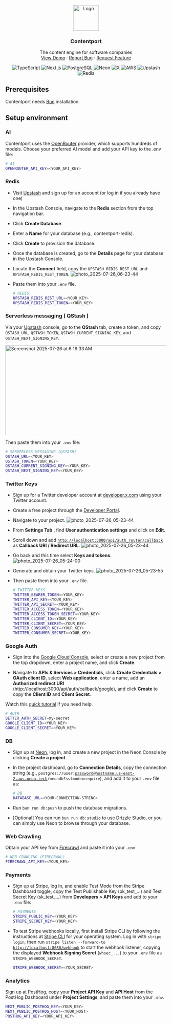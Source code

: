 <div id="top"></div>

<!-- PROJECT LOGO -->
<br />
<div align="center">
  <a href="https://www.contentport.io/">
    <img src="./public/favicon.ico" alt="Logo" width="80" height="80">
  </a>

<h3 align="center">Contentport</h3>

  <p align="center">
    The content engine for software companies
    <br />
    <a href="https://www.contentport.io/">View Demo</a>
    ·
    <a href="https://github.com/joschan21/contentport/issues">Report Bug</a>
    ·
    <a href="https://github.com/joschan21/contentport/issues">Request Feature</a>
  </p>

![TypeScript](https://img.shields.io/badge/typescript-%23007ACC.svg?style=for-the-badge&logo=typescript&logoColor=white)
![Next.js](https://img.shields.io/badge/Next.js-%23000000.svg?style=for-the-badge&logo=next.js&logoColor=white)
![PostgreSQL](https://img.shields.io/badge/PostgreSQL-%23336791.svg?style=for-the-badge&logo=postgresql&logoColor=white)
![Neon](https://img.shields.io/badge/Neon-%2300FF00.svg?style=for-the-badge&logo=neon&logoColor=black)
![X](https://img.shields.io/badge/X-%23000000.svg?style=for-the-badge&logo=x&logoColor=white)
![AWS](https://img.shields.io/badge/AWS-%23FF9900.svg?style=for-the-badge&logo=amazon-aws&logoColor=white)
![Upstash](https://img.shields.io/badge/Upstash-%236F00FF.svg?style=for-the-badge&logo=upstash&logoColor=white)
![Redis](https://img.shields.io/badge/Redis-%23DC382D.svg?style=for-the-badge&logo=redis&logoColor=white)

</div>

## **Prerequisites**

Contentport needs [Bun](https://bun.com/) installation.

## **Setup environment**

### AI

Contentport uses the [OpenRouter](https://github.com/OpenRouterTeam/ai-sdk-provider) provider, which supports hundreds of models. Choose your preferred AI model and add your API key to the .env file:

```bash
# AI
OPENROUTER_API_KEY=<YOUR_API_KEY>
```

### Redis

- Visit [Upstash](https://upstash.com) and sign up for an account (or log in if you already have one)

- In the Upstash Console, navigate to the **Redis** section from the top navigation bar.

- Click **Create Database**.

- Enter a **Name** for your database (e.g., contentport-redis).

- Click **Create** to provision the database.

- Once the database is created, go to the **Details** page for your database in the Upstash Console.

- Locate the **Connect** field, copy the `UPSTASH_REDIS_REST_URL` and `UPSTASH_REDIS_REST_TOKEN`.
  ![photo_2025-07-26_06-23-44](https://github.com/user-attachments/assets/8e612114-d0f6-49f0-99ce-d321c683cc1f)

- Paste them into your `.env` file.

  ```bash
  # REDIS
  UPSTASH_REDIS_REST_URL=<YOUR_KEY>
  UPSTASH_REDIS_REST_TOKEN=<YOUR_KEY>
  ```

### Serverless messaging ( QStash )

Via your [Upstash](https://upstash.com) console, go to the **QStash** tab, create a token, and copy `QSTASH_URL`, `QSTASH_TOKEN`, `QSTASH_CURRENT_SIGNING_KEY`, and `QSTASH_NEXT_SIGNING_KEY`.

<img width="942" height="281" alt="Screenshot 2025-07-26 at 6 16 33 AM" src="https://github.com/user-attachments/assets/5c0ad048-a81c-438f-82a5-9c68db969e18" />

Then paste them into your `.env` file:

```bash
# SERVERLESS MESSAGING (QSTASH)
QSTASH_URL=<YOUR_KEY>
QSTASH_TOKEN=<YOUR_KEY>
QSTASH_CURRENT_SIGNING_KEY=<YOUR_KEY>
QSTASH_NEXT_SIGNING_KEY=<YOUR_KEY>
```

### Twitter Keys

- Sign up for a Twitter developer account at [developer.x.com](http://developer.x.com) using your Twitter account.

- Create a free project through the [Developer Portal](https://developer.x.com/en/portal/dashboard).

- Navigate to your project.
  ![photo_2025-07-26_05-23-44](https://github.com/user-attachments/assets/e663172a-5c12-46eb-8e07-747ae9370932)

- From **Settings Tab** , find **User authentication settings** and click on **Edit.**

- Scroll down and add [`http://localhost:3000/api/auth_router/callback`](http://localhost:3000/api/auth_router/callback) as **Callback URI / Redirect URL**.
  ![photo_2025-07-26_05-23-44](https://github.com/user-attachments/assets/d19e6122-8ad0-4aa9-bd0c-3f444dacd486)

- Go back and this time select **Keys and tokens.**
  ![photo_2025-07-26_05-24-00](https://github.com/user-attachments/assets/fed236e5-fed0-4f71-bb22-f96085f16acf)

- Generate and obtain your Twitter keys.
  ![photo_2025-07-26_05-23-55](https://github.com/user-attachments/assets/501bb6ae-bd1e-4b11-9516-d9ee6af5dae6)

- Then paste them into your `.env` file.

  ```bash
  # TWITTER KEYS
  TWITTER_BEARER_TOKEN=<YOUR_KEY>
  TWITTER_API_KEY=<YOUR_KEY>
  TWITTER_API_SECRET=<YOUR_KEY>
  TWITTER_ACCESS_TOKEN=<YOUR_KEY>
  TWITTER_ACCESS_TOKEN_SECRET=<YOUR_KEY>
  TWITTER_CLIENT_ID=<YOUR_KEY>
  TWITTER_CLIENT_SECRET=<YOUR_KEY>
  TWITTER_CONSUMER_KEY=<YOUR_KEY>
  TWITTER_CONSUMER_SECRET=<YOUR_KEY>
  ```

### Google Auth

- Sign into the [Google Cloud Console](https://console.cloud.google.com/), select or create a new project from the top dropdown, enter a project name, and click **Create**.

- Navigate to **APIs & Services &gt; Credentials**, click **Create Credentials &gt; OAuth client ID**, select **Web application**, enter a name, add an **Authorized redirect URI** (http://localhost:3000/api/auth/callback/google), and click **Create** to copy the **Client ID** and **Client Secret**.

Watch this [quick tutorial](https://youtu.be/TjMhPr59qn4?si=aYjl_SRFmOHopndX) if you need help.

```bash
# AUTH
BETTER_AUTH_SECRET=my-secret
GOOGLE_CLIENT_ID=<YOUR_KEY>
GOOGLE_CLIENT_SECRET=<YOUR_KEY>
```

### DB

- Sign up at [Neon](https://neon.tech), log in, and create a new project in the Neon Console by clicking **Create a project**.

- In the project dashboard, go to **Connection Details**, copy the connection string (e.g., `postgres://user:`[`password@hostname.us-east-2.aws.neon.tech`](mailto:password@hostname.us-east-2.aws.neon.tech)`/neondb?sslmode=require`), and add it to your `.env` file as:

  ```bash
  # DB
  DATABASE_URL=<YOUR-CONNECTION-STRING>
  ```

- Run `bun run db:push` to push the database migrations.

- \[Optional\] You can run `bun run db:studio` to use Drizzle Studio, or you can simply use Neon to browse through your database.

### Web Crawling

Obtain your API key from [Firecrawl](https://www.firecrawl.dev/) and paste it into your `.env`

```bash
# WEB CRAWLING (FIRECRAWL)
FIRECRAWL_API_KEY=<YOUR_KEY>
```

### Payments

- Sign up at Stripe, log in, and enable Test Mode from the Stripe Dashboard toggle, copy the Test Publishable Key (pk_test\_...) and Test Secret Key (sk_test\_...) from **Developers &gt; API Keys** and add to your `.env` file:

  ```bash
  # PAYMENTS
  STRIPE_PUBLIC_KEY=<YOUR_KEY>
  STRIPE_SECRET_KEY=<YOUR_KEY>
  ```

- To test Stripe webhooks locally, first install Stripe CLI by following the instructions at [Stripe CLI](https://docs.stripe.com/stripe-cli) for your operating system. Log in with `stripe login`, then run `stripe listen --forward-to` [`http://localhost:8080/webhook`](http://localhost:8080/webhook) to start the webhook listener, copying the displayed **Webhook Signing Secret** (`whsec_...`) to your `.env` file as `STRIPE_WEBHOOK_SECRET`.

  ```bash
  STRIPE_WEBHOOK_SECRET=<YOUR_SECRET>
  ```

### Analytics

Sign up at [PostHog](https://posthog.com), copy your **Project API Key** and **API Host** from the PostHog Dashboard under **Project Settings**, and paste them into your `.env`.

```bash
NEXT_PUBLIC_POSTHOG_KEY=<YOUR_KEY>
NEXT_PUBLIC_POSTHOG_HOST=<YOUR_HOST>
POSTHOG_API_KEY=<YOUR_API_KEY>
```
